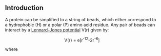 ## Introduction

A protein can be simplified to a string of beads, which either correspond to a hydrophobic (H) or a polar (P) amino acid residue. Any pair of beads can interact by a [Lennard-Jones potential](https://en.wikipedia.org/wiki/Lennard-Jones_potential) V(r) given by:

<center>V(r) = e[r<sup>-12</sup>-2r<sup>-6</sup>]</center>

where
